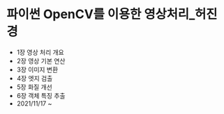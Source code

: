 # 파이썬 OpenCV를 이용한 영상처리_허진경
- 1장 영상 처리 개요
- 2장 영상 기본 연산
- 3장 이미지 변환
- 4장 엣지 검출
- 5장 화질 개선
- 6장 객체 특징 추출
- 2021/11/17 ~
